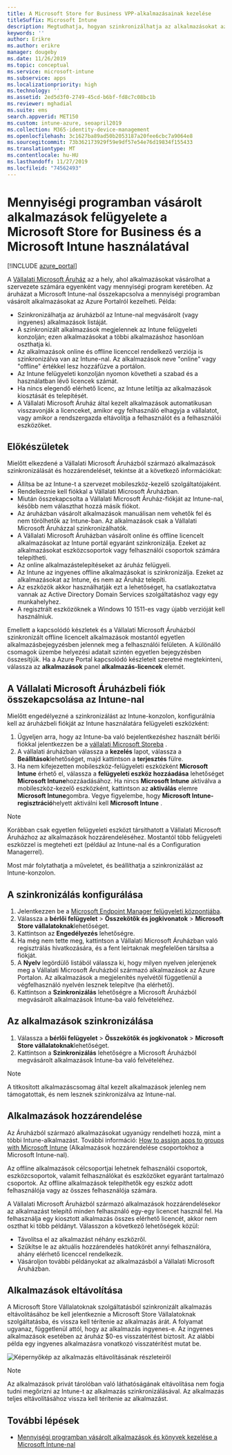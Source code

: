```yaml
---
title: A Microsoft Store for Business VPP-alkalmazásainak kezelése
titleSuffix: Microsoft Intune
description: Megtudhatja, hogyan szinkronizálhatja az alkalmazásokat az Intune-ban a Microsoft Store for Business használatával.
keywords: ''
author: Erikre
ms.author: erikre
manager: dougeby
ms.date: 11/26/2019
ms.topic: conceptual
ms.service: microsoft-intune
ms.subservice: apps
ms.localizationpriority: high
ms.technology: ''
ms.assetid: 2ed5d3f0-2749-45cd-b6bf-fd8c7c08bc1b
ms.reviewer: mghadial
ms.suite: ems
search.appverid: MET150
ms.custom: intune-azure, seoapril2019
ms.collection: M365-identity-device-management
ms.openlocfilehash: 3c1627ba89ad50b2053187a20fee6cbc7a9064e8
ms.sourcegitcommit: 73b362173929f59e9df57e54e76d19834f155433
ms.translationtype: MT
ms.contentlocale: hu-HU
ms.lasthandoff: 11/27/2019
ms.locfileid: "74562493"
---
```

# <a name="how-to-manage-volume-purchased-apps-from-the-microsoft-store-for-business-with-microsoft-intune"></a>Mennyiségi programban vásárolt alkalmazások felügyelete a Microsoft Store for Business és a Microsoft Intune használatával

[!INCLUDE [azure_portal](../includes/azure_portal.md)]

A [Vállalati Microsoft Áruház](https://www.microsoft.com/business-store) az a hely, ahol alkalmazásokat vásárolhat a szervezete számára egyenként vagy mennyiségi program keretében. Az áruházat a Microsoft Intune-nal összekapcsolva a mennyiségi programban vásárolt alkalmazásokat az Azure Portalról kezelheti. Példa:
* Szinkronizálhatja az áruházból az Intune-nal megvásárolt (vagy ingyenes) alkalmazások listáját.
* A szinkronizált alkalmazások megjelennek az Intune felügyeleti konzolján; ezen alkalmazásokat a többi alkalmazáshoz hasonlóan oszthatja ki.
* Az alkalmazások online és offline licenccel rendelkező verziója is szinkronizálva van az Intune-nal. Az alkalmazások neve "online" vagy "offline" értékkel lesz hozzáfűzve a portálon.
* Az Intune felügyeleti konzolján nyomon követheti a szabad és a használatban lévő licencek számát.
* Ha nincs elegendő elérhető licenc, az Intune letiltja az alkalmazások kiosztását és telepítését.
* A Vállalati Microsoft Áruház által kezelt alkalmazások automatikusan visszavonják a licenceket, amikor egy felhasználó elhagyja a vállalatot, vagy amikor a rendszergazda eltávolítja a felhasználót és a felhasználói eszközöket.

## <a name="before-you-start"></a>Előkészületek

Mielőtt elkezdené a Vállalati Microsoft Áruházból származó alkalmazások szinkronizálását és hozzárendelését, tekintse át a következő információkat:

- Állítsa be az Intune-t a szervezet mobileszköz-kezelő szolgáltatójaként.
- Rendelkeznie kell fiókkal a Vállalati Microsoft Áruházban.
- Miután összekapcsolta a Vállalati Microsoft Áruház-fiókját az Intune-nal, később nem választhat hozzá másik fiókot.
- Az áruházban vásárolt alkalmazások manuálisan nem vehetők fel és nem törölhetők az Intune-ban. Az alkalmazások csak a Vállalati Microsoft Áruházzal szinkronizálhatók.
- A Vállalati Microsoft Áruházban vásárolt online és offline licencelt alkalmazásokat az Intune portál egyaránt szinkronizálja. Ezeket az alkalmazásokat eszközcsoportok vagy felhasználói csoportok számára telepítheti. 
- Az online alkalmazástelepítéseket az áruház felügyeli.
- Az Intune az ingyenes offline alkalmazásokat is szinkronizálja. Ezeket az alkalmazásokat az Intune, és nem az Áruház telepíti.
- Az eszközök akkor használhatják ezt a lehetőséget, ha csatlakoztatva vannak az Active Directory Domain Services szolgáltatáshoz vagy egy munkahelyhez.
- A regisztrált eszközöknek a Windows 10 1511-es vagy újabb verzióját kell használniuk.

Emellett a kapcsolódó készletek és a Vállalati Microsoft Áruházból szinkronizált offline licencelt alkalmazások mostantól egyetlen alkalmazásbejegyzésben jelennek meg a felhasználói felületen. A különálló csomagok üzembe helyezési adatait szintén egyetlen bejegyzésben összesítjük. Ha a Azure Portal kapcsolódó készleteit szeretné megtekinteni, válassza az **alkalmazások** panel **alkalmazás-licencek** elemét.

## <a name="associate-your-microsoft-store-for-business-account-with-intune"></a>A Vállalati Microsoft Áruházbeli fiók összekapcsolása az Intune-nal
Mielőtt engedélyezné a szinkronizálást az Intune-konzolon, konfigurálnia kell az áruházbeli fiókját az Intune használatára felügyeleti eszközként:
1. Ügyeljen arra, hogy az Intune-ba való bejelentkezéshez használt bérlői fiókkal jelentkezzen be a [vállalati Microsoft Storeba](https://www.microsoft.com/business-store) .
2. A vállalati áruházban válassza a **kezelés** lapot, válassza a **Beállítások**lehetőséget, majd kattintson a **terjesztés** fülre.
3. Ha nem kifejezetten mobileszköz-felügyeleti eszközként **Microsoft Intune** érhető el, válassza a **felügyeleti eszköz hozzáadása** lehetőséget **Microsoft Intune**hozzáadásához. Ha nincs **Microsoft Intune** aktiválva a mobileszköz-kezelő eszközként, kattintson az **aktiválás** elemre **Microsoft Intune**gombra. Vegye figyelembe, hogy **Microsoft Intune-regisztráció**helyett aktiválni kell **Microsoft Intune** .

> [!NOTE]
> Korábban csak egyetlen felügyeleti eszközt társíthatott a Vállalati Microsoft Áruházhoz az alkalmazások hozzárendeléséhez. Mostantól több felügyeleti eszközzel is megteheti ezt (például az Intune-nal és a Configuration Managerrel). 

Most már folytathatja a műveletet, és beállíthatja a szinkronizálást az Intune-konzolon.

## <a name="configure-synchronization"></a>A szinkronizálás konfigurálása

1. Jelentkezzen be a [Microsoft Endpoint Manager felügyeleti központjába](https://go.microsoft.com/fwlink/?linkid=2109431).
2. Válassza a **bérlői felügyelet** > **Összekötők és jogkivonatok** > **Microsoft Store vállalatoknak**lehetőséget.
3. Kattintson az **Engedélyezés** lehetőségre.
4. Ha még nem tette meg, kattintson a Vállalati Microsoft Áruházban való regisztrálás hivatkozására, és a fent leírtaknak megfelelően társítsa a fiókját.
5. A **Nyelv** legördülő listából válassza ki, hogy milyen nyelven jelenjenek meg a Vállalati Microsoft Áruházból származó alkalmazások az Azure Portalon. Az alkalmazások a megjelenítés nyelvétől függetlenül a végfelhasználó nyelvén lesznek telepítve (ha elérhető).
6. Kattintson a **Szinkronizálás** lehetőségre a Microsoft Áruházból megvásárolt alkalmazások Intune-ba való felvételéhez.

## <a name="synchronize-apps"></a>Az alkalmazások szinkronizálása

1. Válassza a **bérlői felügyelet** > **Összekötők és jogkivonatok** > **Microsoft Store vállalatoknak**lehetőséget.
2. Kattintson a **Szinkronizálás** lehetőségre a Microsoft Áruházból megvásárolt alkalmazások Intune-ba való felvételéhez.

> [!NOTE]
> A titkosított alkalmazáscsomag által kezelt alkalmazások jelenleg nem támogatottak, és nem lesznek szinkronizálva az Intune-nal.

## <a name="assign-apps"></a>Alkalmazások hozzárendelése

Az Áruházból származó alkalmazásokat ugyanúgy rendelheti hozzá, mint a többi Intune-alkalmazást. További információ: [How to assign apps to groups with Microsoft Intune](apps-deploy.md) (Alkalmazások hozzárendelése csoportokhoz a Microsoft Intune-nal). 

Az offline alkalmazások célcsoportjai lehetnek felhasználói csoportok, eszközcsoportok, valamit felhasználókat és eszközöket egyaránt tartalmazó csoportok.
Az offline alkalmazások telepíthetők egy eszköz adott felhasználója vagy az összes felhasználója számára. 


A Vállalati Microsoft Áruházból származó alkalmazások hozzárendelésekor az alkalmazást telepítő minden felhasználó egy-egy licencet használ fel. Ha felhasználja egy kiosztott alkalmazás összes elérhető licencét, akkor nem oszthat ki több példányt. Válasszon a következő lehetőségek közül:
* Távolítsa el az alkalmazást néhány eszközről.
* Szűkítse le az aktuális hozzárendelés hatókörét annyi felhasználóra, ahány elérhető licenccel rendelkezik.
* Vásároljon további példányokat az alkalmazásból a Vállalati Microsoft Áruházban.

## <a name="remove-apps"></a>Alkalmazások eltávolítása

A Microsoft Store Vállalatoknak szolgáltatásból szinkronizált alkalmazás eltávolításához be kell jelentkeznie a Microsoft Store Vállalatoknak szolgáltatásba, és vissza kell térítenie az alkalmazás árát. A folyamat ugyanaz, függetlenül attól, hogy az alkalmazás ingyenes-e. Az ingyenes alkalmazások esetében az áruház $0-es visszatérítést biztosít. Az alábbi példa egy ingyenes alkalmazásra vonatkozó visszatérítést mutat be. 

![Képernyőkép az alkalmazás eltávolításának részleteiről](./media/windows-store-for-business/microsoft-store-for-business-01.png)

> [!NOTE]
> Az alkalmazások privát tárolóban való láthatóságának eltávolítása nem fogja tudni megőrizni az Intune-t az alkalmazás szinkronizálásával. Az alkalmazás teljes eltávolításához vissza kell térítenie az alkalmazást.

## <a name="next-steps"></a>További lépések

- [Mennyiségi programban vásárolt alkalmazások és könyvek kezelése a Microsoft Intune-nal](../vpp-apps.md)
